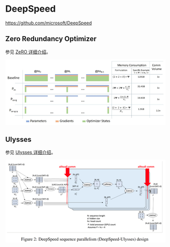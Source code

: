 # DeepSpeed

https://github.com/microsoft/DeepSpeed

## Zero Redundancy Optimizer

参见 [ZeRO 详细介绍](./zero.md)。

![](./assets/zero_02.png)

## Ulysses

参见 [Ulysses 详细介绍](./deepspeed_ulysses.md)。

![](./assets/deepspeed_ulysses_02.png)
